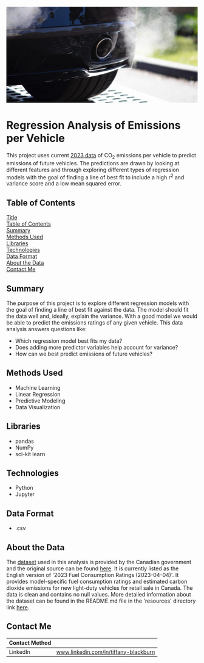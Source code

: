 ![vehicle exhaust](https://github.com/tabburn/CO2-emissions-by-vehicle/blob/main/resources/co2_emissions_hero.jpg)

# Regression Analysis of Emissions per Vehicle
This project uses current [2023 data](https://github.com/tabburn/CO2-emissions-by-vehicle/blob/main/resources/2023fuelconsumptionCO2.csv) of CO<sub>2</sub> emissions per vehicle to predict emissions of future vehicles. The predictions are drawn by looking at different features and through exploring different types of regression models with the goal of finding a line of best fit to include a high r<sup>2</sup> and variance score and a low mean squared error.

## Table of Contents
[Title](#Regression-Analysis-of-Carbon-Dioxide-Emissions-per-Vehicle)\
[Table of Contents](#Table-of-Contents)\
[Summary](#Summary)\
[Methods Used](#Methods-Used)\
[Libraries](#Libraries)\
[Technologies](#Technologies)\
[Data Format](#Data-Format)\
[About the Data](#About-the-Data)\
[Contact Me](#Contact-Me)

## Summary
The purpose of this project is to explore different regression models with the goal of finding a line of best fit against the data. The model should fit the data well and, ideally, explain the variance. With a good model we would be able to predict the emissions ratings of any given vehicle. This data analysis answers questions like:

* Which regression model best fits my data?
* Does adding more predictor variables help account for variance?
* How can we best predict emissions of future vehicles?

## Methods Used
* Machine Learning
* Linear Regression
* Predictive Modeling
* Data Visualization

## Libraries
* pandas
* NumPy
* sci-kit learn

## Technologies
* Python
* Jupyter

## Data Format
* .csv

## About the Data
The [dataset](https://github.com/tabburn/CO2-emissions-by-vehicle/blob/main/resources/2023fuelconsumptionCO2.csv) used in this analysis is provided by the Canadian government and the original source can be found [here](https://open.canada.ca/data/en/dataset/98f1a129-f628-4ce4-b24d-6f16bf24dd64?utm_medium=Exinfluencer&utm_source=Exinfluencer&utm_content=000026UJ&utm_term=10006555&utm_id=NA-SkillsNetwork-Channel-SkillsNetworkCoursesIBMDeveloperSkillsNetworkML0101ENSkillsNetwork1047-2023-01-01). It is currently listed as the English version of '2023 Fuel Consumption Ratings (2023-04-04)'. It provides model-specific fuel consumption ratings and estimated carbon dioxide emissions for new light-duty vehicles for retail sale in Canada. The data is clean and contains no null values. More detailed information about the dataset can be found in the README.md file in the 'resources' directory link [here](https://github.com/tabburn/CO2-emissions-by-vehicle/tree/main/resources).

## Contact Me
| Contact Method | |
| -------------- | --- |
| LinkedIn | www.linkedin.com/in/tiffany-blackburn |
